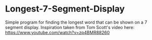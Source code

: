 # Longest-7-Segment-Display
 Simple program for finding the longest word that can be shown on a 7 segment display.
 Inspiration taken from Tom Scott's video here: https://www.youtube.com/watch?v=zp4BMR88260

